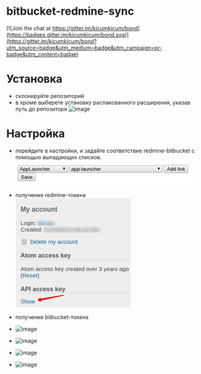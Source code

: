 # bitbucket-redmine-sync

[![Join the chat at https://gitter.im/kicumkicum/bond](https://badges.gitter.im/kicumkicum/bond.svg)](https://gitter.im/kicumkicum/bond?utm_source=badge&utm_medium=badge&utm_campaign=pr-badge&utm_content=badge)

# Установка

* склонируйте репозиторий
* в хроме выберете установку распакованного расширения, указав путь до репозиторя
![image](http://xtendedview.com/wp-content/uploads/Install-chrome-extensions-offline_640x334.jpg)

# Настройка

* перейдите в настройки, и задайте соответствие redmine-bitbucket с помощью выпадающих списков.  
![image](docs/img/create-bind.png)

* получение redmine-токена  
![image](docs/img/redmine-key.png)

* получение bitbucket-токена
* ![image](docs/img/bitbucket-token-0.png)
* ![image](docs/img/bitbucket-token-1.png)
* ![image](docs/img/bitbucket-token-2.png)
* ![image](docs/img/bitbucket-token-3.png)
